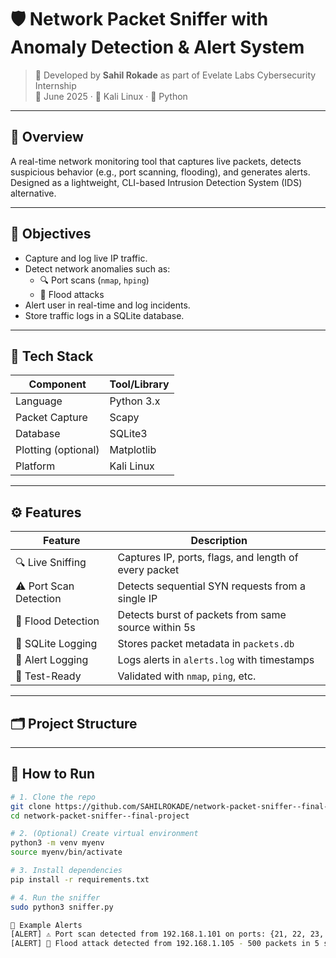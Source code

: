 # 🛡️ Network Packet Sniffer with Anomaly Detection & Alert System

> 💼 Developed by **Sahil Rokade** as part of Evelate Labs Cybersecurity Internship  
> 📅 June 2025 · 🔐 Kali Linux · 🐍 Python

---

## 📌 Overview

A real-time network monitoring tool that captures live packets, detects suspicious behavior (e.g., port scanning, flooding), and generates alerts. Designed as a lightweight, CLI-based Intrusion Detection System (IDS) alternative.

---

## 🎯 Objectives

- Capture and log live IP traffic.
- Detect network anomalies such as:
  - 🔍 Port scans (`nmap`, `hping`)
  - 🚨 Flood attacks
- Alert user in real-time and log incidents.
- Store traffic logs in a SQLite database.

---

## 🧰 Tech Stack

| Component        | Tool/Library        |
|------------------|---------------------|
| Language         | Python 3.x          |
| Packet Capture   | Scapy               |
| Database         | SQLite3             |
| Plotting (optional) | Matplotlib        |
| Platform         | Kali Linux          |

---

## ⚙️ Features

| Feature             | Description |
|---------------------|-------------|
| 🔍 Live Sniffing    | Captures IP, ports, flags, and length of every packet |
| ⚠ Port Scan Detection | Detects sequential SYN requests from a single IP |
| 🚨 Flood Detection  | Detects burst of packets from same source within 5s |
| 📂 SQLite Logging   | Stores packet metadata in `packets.db` |
| 📝 Alert Logging    | Logs alerts in `alerts.log` with timestamps |
| 🧪 Test-Ready       | Validated with `nmap`, `ping`, etc. |

---

## 🗂️ Project Structure


---

## 🚀 How to Run

```bash
# 1. Clone the repo
git clone https://github.com/SAHILROKADE/network-packet-sniffer--final-project.git
cd network-packet-sniffer--final-project

# 2. (Optional) Create virtual environment
python3 -m venv myenv
source myenv/bin/activate

# 3. Install dependencies
pip install -r requirements.txt

# 4. Run the sniffer
sudo python3 sniffer.py

🔐 Example Alerts
[ALERT] ⚠ Port scan detected from 192.168.1.101 on ports: {21, 22, 23, ...}
[ALERT] 🚨 Flood attack detected from 192.168.1.105 - 500 packets in 5 seconds


